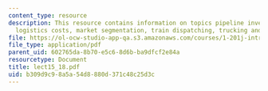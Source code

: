 ```yaml
---
content_type: resource
description: This resource contains information on topics pipeline inventory, total
  logistics costs, market segmentation, train dispatching, trucking and load-screening.
file: https://ol-ocw-studio-app-qa.s3.amazonaws.com/courses/1-201j-introduction-to-transportation-systems-fall-2006/b309d9c98a5a54d8880d371c48c25d3c_lect15_18.pdf
file_type: application/pdf
parent_uid: 602765da-8b70-e5c6-8d6b-ba9dfcf2e84a
resourcetype: Document
title: lect15_18.pdf
uid: b309d9c9-8a5a-54d8-880d-371c48c25d3c
---
```

